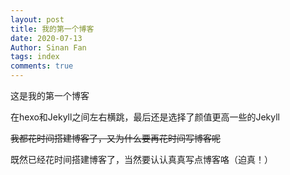 ```yaml
---
layout: post
title: 我的第一个博客
date: 2020-07-13
Author: Sinan Fan
tags: index
comments: true
---
```


这是我的第一个博客

在hexo和Jekyll之间左右横跳，最后还是选择了颜值更高一些的Jekyll

~~我都花时间搭建博客了，又为什么要再花时间写博客呢~~

既然已经花时间搭建博客了，当然要认认真真写点博客咯（迫真！）
